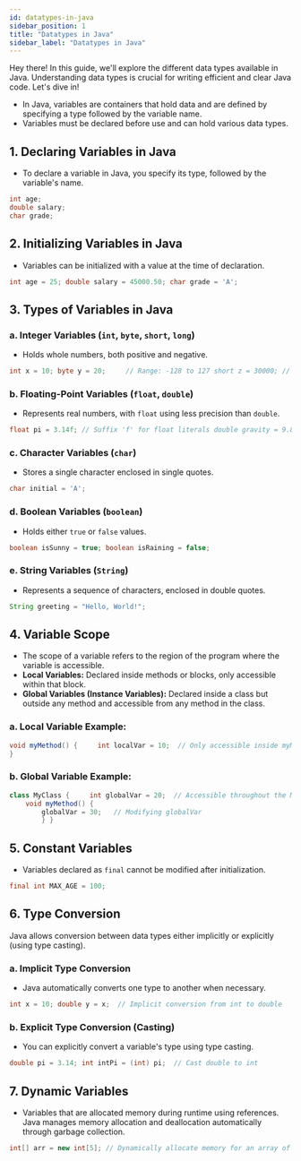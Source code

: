```yaml
---
id: datatypes-in-java
sidebar_position: 1
title: "Datatypes in Java"
sidebar_label: "Datatypes in Java"
---
```


Hey there! In this guide, we'll explore the different data types available in Java. Understanding data types is crucial for writing efficient and clear Java code. Let's dive in!

* In Java, variables are containers that hold data and are defined by specifying a type followed by the variable name.
* Variables must be declared before use and can hold various data types.

## 1. Declaring Variables in Java

- To declare a variable in Java, you specify its type, followed by the variable's name.
```java
int age;
double salary;
char grade;
```

## 2. Initializing Variables in Java


*   Variables can be initialized with a value at the time of declaration.

```java
int age = 25; double salary = 45000.50; char grade = 'A';
```

## 3. Types of Variables in Java

### a. Integer Variables (`int`, `byte`, `short`, `long`)

*   Holds whole numbers, both positive and negative.

```java
int x = 10; byte y = 20;     // Range: -128 to 127 short z = 30000; // Range: -32,768 to 32,767 long w = 123456789L; // Suffix 'L' for long literals
```

### b. Floating-Point Variables (`float`, `double`)

*   Represents real numbers, with `float` using less precision than `double`.

```java
float pi = 3.14f; // Suffix 'f' for float literals double gravity = 9.81;
```

### c. Character Variables (`char`)

*   Stores a single character enclosed in single quotes.

```java
char initial = 'A';
```

### d. Boolean Variables (`boolean`)

*   Holds either `true` or `false` values.

```java
boolean isSunny = true; boolean isRaining = false;
```

### e. String Variables (`String`)

*   Represents a sequence of characters, enclosed in double quotes.

```java
String greeting = "Hello, World!";
```

## 4. Variable Scope

*   The scope of a variable refers to the region of the program where the variable is accessible.
*   **Local Variables:** Declared inside methods or blocks, only accessible within that block.
*   **Global Variables (Instance Variables):** Declared inside a class but outside any method and accessible from any method in the class.

### a. Local Variable Example:

```java
void myMethod() {     int localVar = 10;  // Only accessible inside myMethod
}
```

### b. Global Variable Example:

```java
class MyClass {     int globalVar = 20;  // Accessible throughout the MyClass
    void myMethod() {
        globalVar = 30;   // Modifying globalVar
        } }
```

## 5. Constant Variables

*   Variables declared as `final` cannot be modified after initialization.


```java
final int MAX_AGE = 100;
```

## 6. Type Conversion

Java allows conversion between data types either implicitly or explicitly (using type casting).

### a. Implicit Type Conversion

*   Java automatically converts one type to another when necessary.


```java
int x = 10; double y = x;  // Implicit conversion from int to double
```

### b. Explicit Type Conversion (Casting)

*   You can explicitly convert a variable's type using type casting.

```java
double pi = 3.14; int intPi = (int) pi;  // Cast double to int
```

## 7. Dynamic Variables

*   Variables that are allocated memory during runtime using references. Java manages memory allocation and deallocation automatically through garbage collection.


```java
int[] arr = new int[5]; // Dynamically allocate memory for an array of integers arr[0] = 5;
```